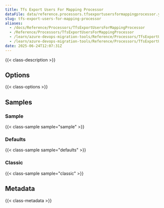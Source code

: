 ```yaml
---
title: Tfs Export Users For Mapping Processor
dataFile: data/reference.processors.tfsexportusersformappingprocessor.yaml
slug: tfs-export-users-for-mapping-processor
aliases:
  - /docs/Reference/Processors/TfsExportUsersForMappingProcessor
  - /Reference/Processors/TfsExportUsersForMappingProcessor
  - /learn/azure-devops-migration-tools/Reference/Processors/TfsExportUsersForMappingProcessor
  - /learn/azure-devops-migration-tools/Reference/Processors/TfsExportUsersForMappingProcessor/index.md
date: 2025-06-24T12:07:31Z
---
```


{{< class-description >}}

## Options

{{< class-options >}}

## Samples

### Sample

{{< class-sample sample="sample" >}}

### Defaults

{{< class-sample sample="defaults" >}}

### Classic

{{< class-sample sample="classic" >}}

## Metadata

{{< class-metadata >}}
